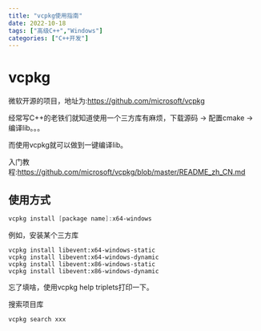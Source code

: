 ```yaml
---
title: "vcpkg使用指南"
date: 2022-10-18
tags: ["高级C++","Windows"]
categories: ["C++开发"]
---
```


# vcpkg

微软开源的项目，地址为:https://github.com/microsoft/vcpkg

经常写C++的老铁们就知道使用一个三方库有麻烦，下载源码 -> 配置cmake -> 编译lib。。。

而使用vcpkg就可以做到一键编译lib。

入门教程:https://github.com/microsoft/vcpkg/blob/master/README_zh_CN.md

## 使用方式

```powershell
vcpkg install [package name]:x64-windows
```

例如，安装某个三方库

```
vcpkg install libevent:x64-windows-static
vcpkg install libevent:x64-windows-dynamic
vcpkg install libevent:x86-windows-static
vcpkg install libevent:x86-windows-dynamic
```

忘了填啥，使用vcpkg help triplets打印一下。



搜索项目库

```
vcpkg search xxx
```

